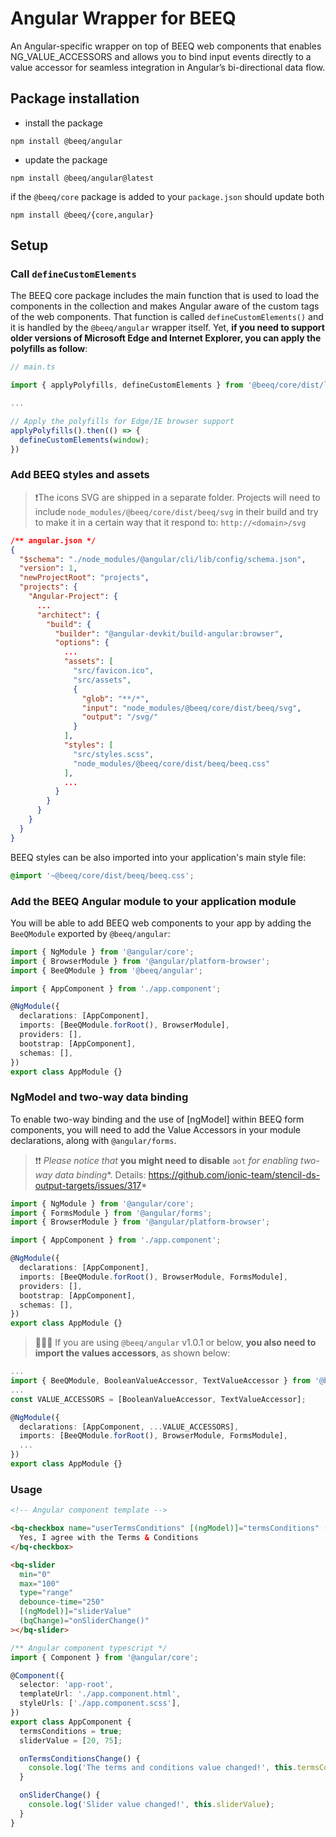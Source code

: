 # Angular Wrapper for BEEQ

An Angular-specific wrapper on top of BEEQ web components that enables NG_VALUE_ACCESSORS and allows you to bind input events directly to a value accessor for seamless integration in Angular’s bi-directional data flow.

## Package installation

- install the package

```
npm install @beeq/angular
```

- update the package

```
npm install @beeq/angular@latest
```

if the `@beeq/core` package is added to your `package.json` should update both

```
npm install @beeq/{core,angular}
```

## Setup

### Call `defineCustomElements`

The BEEQ core package includes the main function that is used to load the components in the collection and makes Angular aware of the custom tags of the web components. That function is called `defineCustomElements()` and it is handled by the `@beeq/angular` wrapper itself. Yet, **if you need to support older versions of Microsoft Edge and Internet Explorer, you can apply the polyfills as follow**:

```ts
// main.ts

import { applyPolyfills, defineCustomElements } from '@beeq/core/dist/loader';

...

// Apply the polyfills for Edge/IE browser support
applyPolyfills().then(() => {
  defineCustomElements(window);
})
```

### Add BEEQ styles and assets

> ❗️The icons SVG are shipped in a separate folder. Projects will need to include `node_modules/@beeq/core/dist/beeq/svg` in their build and try to make it in a certain way that it respond to: `http://<domain>/svg`

```json
/** angular.json */
{
  "$schema": "./node_modules/@angular/cli/lib/config/schema.json",
  "version": 1,
  "newProjectRoot": "projects",
  "projects": {
    "Angular-Project": {
      ...
      "architect": {
        "build": {
          "builder": "@angular-devkit/build-angular:browser",
          "options": {
            ...
            "assets": [
              "src/favicon.ico",
              "src/assets",
              {
                "glob": "**/*",
                "input": "node_modules/@beeq/core/dist/beeq/svg",
                "output": "/svg/"
              }
            ],
            "styles": [
              "src/styles.scss",
              "node_modules/@beeq/core/dist/beeq/beeq.css"
            ],
            ...
          }
		}
      }
    }
  }
}
```

BEEQ styles can be also imported into your application's main style file:

```css
@import '~@beeq/core/dist/beeq/beeq.css';
```

### Add the BEEQ Angular module to your application module

You will be able to add BEEQ web components to your app by adding the `BeeQModule` exported by `@beeq/angular`:

```ts
import { NgModule } from '@angular/core';
import { BrowserModule } from '@angular/platform-browser';
import { BeeQModule } from '@beeq/angular';

import { AppComponent } from './app.component';

@NgModule({
  declarations: [AppComponent],
  imports: [BeeQModule.forRoot(), BrowserModule],
  providers: [],
  bootstrap: [AppComponent],
  schemas: [],
})
export class AppModule {}
```

### NgModel and two-way data binding

To enable two-way binding and the use of [ngModel] within BEEQ form components, you will need to add the Value Accessors in your module declarations, along with `@angular/forms`.

> ❗️❗️ *Please notice that* **you might need to disable** `aot` *for enabling two-way data binding**. Details: https://github.com/ionic-team/stencil-ds-output-targets/issues/317*

```ts
import { NgModule } from '@angular/core';
import { FormsModule } from '@angular/forms';
import { BrowserModule } from '@angular/platform-browser';

import { AppComponent } from './app.component';

@NgModule({
  declarations: [AppComponent],
  imports: [BeeQModule.forRoot(), BrowserModule, FormsModule],
  providers: [],
  bootstrap: [AppComponent],
  schemas: [],
})
export class AppModule {}
```

> 🙋🏼‍♂️ If you are using `@beeq/angular` v1.0.1 or below, **you also need to import the values accessors**, as shown below:

```ts
...
import { BeeQModule, BooleanValueAccessor, TextValueAccessor } from '@beeq/angular';
...
const VALUE_ACCESSORS = [BooleanValueAccessor, TextValueAccessor];

@NgModule({
  declarations: [AppComponent, ...VALUE_ACCESSORS],
  imports: [BeeQModule.forRoot(), BrowserModule, FormsModule],
  ...
})
export class AppModule {}
```

### Usage

```html
<!-- Angular component template -->

<bq-checkbox name="userTermsConditions" [(ngModel)]="termsConditions" (bqChange)="onTermsConditionsChange()">
  Yes, I agree with the Terms & Conditions
</bq-checkbox>

<bq-slider
  min="0"
  max="100"
  type="range"
  debounce-time="250"
  [(ngModel)]="sliderValue"
  (bqChange)="onSliderChange()"
></bq-slider>
```

```ts
/** Angular component typescript */
import { Component } from '@angular/core';

@Component({
  selector: 'app-root',
  templateUrl: './app.component.html',
  styleUrls: ['./app.component.scss'],
})
export class AppComponent {
  termsConditions = true;
  sliderValue = [20, 75];

  onTermsConditionsChange() {
    console.log('The terms and conditions value changed!', this.termsConditions);
  }

  onSliderChange() {
    console.log('Slider value changed!', this.sliderValue);
  }
}
```
